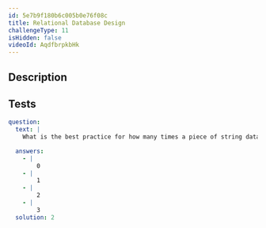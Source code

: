 ```yaml
---
id: 5e7b9f180b6c005b0e76f08c
title: Relational Database Design
challengeType: 11
isHidden: false
videoId: AqdfbrpkbHk
---
```


## Description
<section id='description'>

</section>

## Tests
<section id='tests'>

```yml
question:
  text: |
    What is the best practice for how many times a piece of string data should be stored in a database?

  answers:
    - |
        0
    - |
        1
    - |
        2
    - |
        3
  solution: 2
```

</section>
